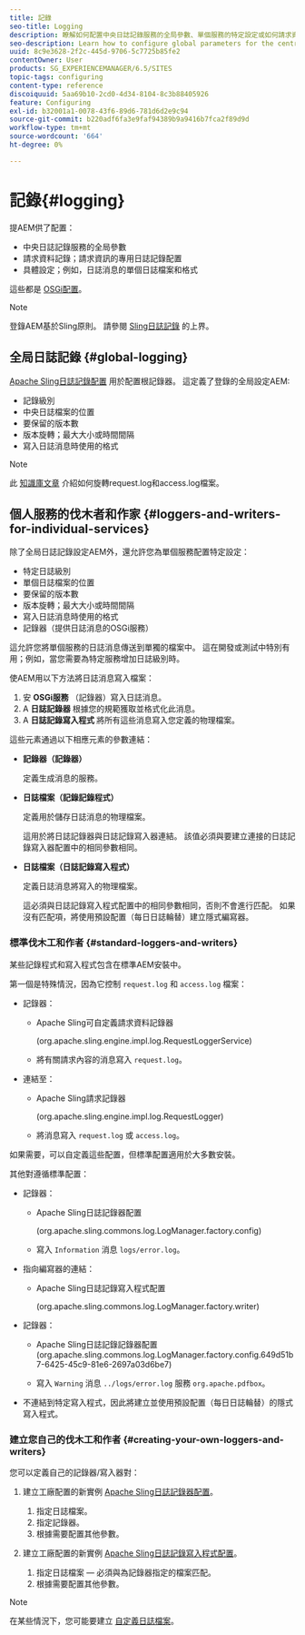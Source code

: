 ```yaml
---
title: 記錄
seo-title: Logging
description: 瞭解如何配置中央日誌記錄服務的全局參數、單個服務的特定設定或如何請求資料記錄。
seo-description: Learn how to configure global parameters for the central logging service, specific settings for the individual services or how to request data logging.
uuid: 8c9e3628-2f2c-445d-9706-5c7725b85fe2
contentOwner: User
products: SG_EXPERIENCEMANAGER/6.5/SITES
topic-tags: configuring
content-type: reference
discoiquuid: 5aa69b10-2cd0-4d34-8104-8c3b88405926
feature: Configuring
exl-id: b32001a1-0078-43f6-89d6-781d6d2e9c94
source-git-commit: b220adf6fa3e9faf94389b9a9416b7fca2f89d9d
workflow-type: tm+mt
source-wordcount: '664'
ht-degree: 0%

---
```


# 記錄{#logging}

提AEM供了配置：

* 中央日誌記錄服務的全局參數
* 請求資料記錄；請求資訊的專用日誌記錄配置
* 具體設定；例如，日誌消息的單個日誌檔案和格式

這些都是 [OSGi配置](/help/sites-deploying/configuring-osgi.md)。

>[!NOTE]
>
>登錄AEM基於Sling原則。 請參閱 [Sling日誌記錄](https://sling.apache.org/site/logging.html) 的上界。

## 全局日誌記錄 {#global-logging}

[Apache Sling日誌記錄配置](/help/sites-deploying/osgi-configuration-settings.md) 用於配置根記錄器。 這定義了登錄的全局設定AEM:

* 記錄級別
* 中央日誌檔案的位置
* 要保留的版本數
* 版本旋轉；最大大小或時間間隔
* 寫入日誌消息時使用的格式

>[!NOTE]
>
>此 [知識庫文章](https://helpx.adobe.com/experience-manager/kb/HowToRotateRequestAndAccessLog.html) 介紹如何旋轉request.log和access.log檔案。

## 個人服務的伐木者和作家 {#loggers-and-writers-for-individual-services}

除了全局日誌記錄設定AEM外，還允許您為單個服務配置特定設定：

* 特定日誌級別
* 單個日誌檔案的位置
* 要保留的版本數
* 版本旋轉；最大大小或時間間隔
* 寫入日誌消息時使用的格式
* 記錄器（提供日誌消息的OSGi服務）

這允許您將單個服務的日誌消息傳送到單獨的檔案中。 這在開發或測試中特別有用；例如，當您需要為特定服務增加日誌級別時。

使AEM用以下方法將日誌消息寫入檔案：

1. 安 **OSGi服務** （記錄器）寫入日誌消息。
1. A **日誌記錄器** 根據您的規範獲取並格式化此消息。
1. A **日誌記錄寫入程式** 將所有這些消息寫入您定義的物理檔案。

這些元素通過以下相應元素的參數連結：

* **記錄器（記錄器）**

   定義生成消息的服務。

* **日誌檔案（記錄記錄程式）**

   定義用於儲存日誌消息的物理檔案。

   這用於將日誌記錄器與日誌記錄寫入器連結。 該值必須與要建立連接的日誌記錄寫入器配置中的相同參數相同。

* **日誌檔案（日誌記錄寫入程式）**

   定義日誌消息將寫入的物理檔案。

   這必須與日誌記錄寫入程式配置中的相同參數相同，否則不會進行匹配。 如果沒有匹配項，將使用預設配置（每日日誌輪替）建立隱式編寫器。

### 標準伐木工和作者 {#standard-loggers-and-writers}

某些記錄程式和寫入程式包含在標準AEM安裝中。

第一個是特殊情況，因為它控制 `request.log` 和 `access.log` 檔案：

* 記錄器：

   * Apache Sling可自定義請求資料記錄器

      (org.apache.sling.engine.impl.log.RequestLoggerService)

   * 將有關請求內容的消息寫入 `request.log`。

* 連結至：

   * Apache Sling請求記錄器

      (org.apache.sling.engine.impl.log.RequestLogger)

   * 將消息寫入 `request.log` 或 `access.log`。

如果需要，可以自定義這些配置，但標準配置適用於大多數安裝。

其他對遵循標準配置：

* 記錄器：

   * Apache Sling日誌記錄器配置

      (org.apache.sling.commons.log.LogManager.factory.config)

   * 寫入 `Information` 消息 `logs/error.log`。

* 指向編寫器的連結：

   * Apache Sling日誌記錄寫入程式配置

      (org.apache.sling.commons.log.LogManager.factory.writer)

* 記錄器：

   * Apache Sling日誌記錄記錄器配置(org.apache.sling.commons.log.LogManager.factory.config.649d51b7-6425-45c9-81e6-2697a03d6be7)

   * 寫入 `Warning` 消息 `../logs/error.log` 服務 `org.apache.pdfbox`。

* 不連結到特定寫入程式，因此將建立並使用預設配置（每日日誌輪替）的隱式寫入程式。

### 建立您自己的伐木工和作者 {#creating-your-own-loggers-and-writers}

您可以定義自己的記錄器/寫入器對：

1. 建立工廠配置的新實例 [Apache Sling日誌記錄器配置](/help/sites-deploying/osgi-configuration-settings.md)。

   1. 指定日誌檔案。
   1. 指定記錄器。
   1. 根據需要配置其他參數。

1. 建立工廠配置的新實例 [Apache Sling日誌記錄寫入程式配置](/help/sites-deploying/osgi-configuration-settings.md)。

   1. 指定日誌檔案 — 必須與為記錄器指定的檔案匹配。
   1. 根據需要配置其他參數。

>[!NOTE]
>
>在某些情況下，您可能要建立 [自定義日誌檔案](/help/sites-deploying/monitoring-and-maintaining.md#create-a-custom-log-file)。
